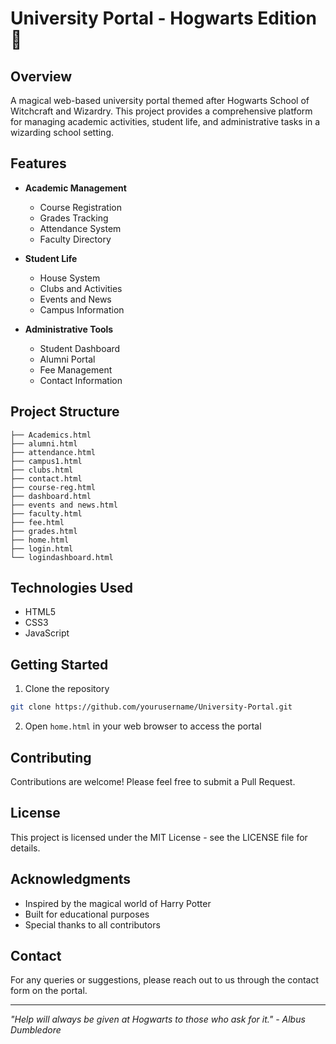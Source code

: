 # University Portal - Hogwarts Edition 🏰

## Overview
A magical web-based university portal themed after Hogwarts School of Witchcraft and Wizardry. This project provides a comprehensive platform for managing academic activities, student life, and administrative tasks in a wizarding school setting.

## Features
- **Academic Management**
  - Course Registration
  - Grades Tracking
  - Attendance System
  - Faculty Directory

- **Student Life**
  - House System
  - Clubs and Activities
  - Events and News
  - Campus Information

- **Administrative Tools**
  - Student Dashboard
  - Alumni Portal
  - Fee Management
  - Contact Information

## Project Structure
```
├── Academics.html
├── alumni.html
├── attendance.html
├── campus1.html
├── clubs.html
├── contact.html
├── course-reg.html
├── dashboard.html
├── events and news.html
├── faculty.html
├── fee.html
├── grades.html
├── home.html
├── login.html
└── logindashboard.html
```

## Technologies Used
- HTML5
- CSS3
- JavaScript

## Getting Started
1. Clone the repository
```bash
git clone https://github.com/yourusername/University-Portal.git
```

2. Open `home.html` in your web browser to access the portal

## Contributing
Contributions are welcome! Please feel free to submit a Pull Request.

## License
This project is licensed under the MIT License - see the LICENSE file for details.

## Acknowledgments
- Inspired by the magical world of Harry Potter
- Built for educational purposes
- Special thanks to all contributors

## Contact
For any queries or suggestions, please reach out to us through the contact form on the portal.

---
*"Help will always be given at Hogwarts to those who ask for it." - Albus Dumbledore*